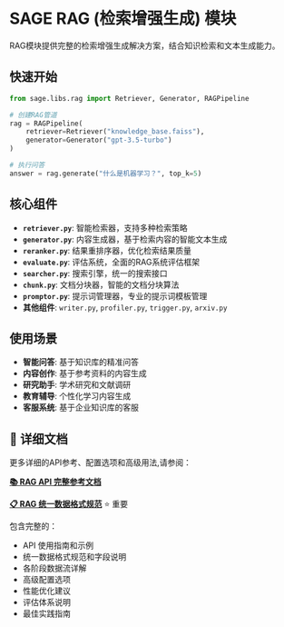 # SAGE RAG (检索增强生成) 模块

RAG模块提供完整的检索增强生成解决方案，结合知识检索和文本生成能力。

## 快速开始

```python
from sage.libs.rag import Retriever, Generator, RAGPipeline

# 创建RAG管道
rag = RAGPipeline(
    retriever=Retriever("knowledge_base.faiss"),
    generator=Generator("gpt-3.5-turbo")
)

# 执行问答
answer = rag.generate("什么是机器学习？", top_k=5)
```

## 核心组件

- **`retriever.py`**: 智能检索器，支持多种检索策略
- **`generator.py`**: 内容生成器，基于检索内容的智能文本生成
- **`reranker.py`**: 结果重排序器，优化检索结果质量
- **`evaluate.py`**: 评估系统，全面的RAG系统评估框架
- **`searcher.py`**: 搜索引擎，统一的搜索接口
- **`chunk.py`**: 文档分块器，智能的文档分块算法
- **`promptor.py`**: 提示词管理器，专业的提示词模板管理
- **其他组件**: `writer.py`, `profiler.py`, `trigger.py`, `arxiv.py`

## 使用场景

- **智能问答**: 基于知识库的精准问答
- **内容创作**: 基于参考资料的内容生成  
- **研究助手**: 学术研究和文献调研
- **教育辅导**: 个性化学习内容生成
- **客服系统**: 基于企业知识库的客服

## 📖 详细文档

更多详细的API参考、配置选项和高级用法,请参阅：

**[📚 RAG API 完整参考文档](../../../docs-public/docs_src/librarys/rag/api_reference.md)**

**[📋 RAG 统一数据格式规范](./DATA_FORMAT.md)** ⭐ 重要

包含完整的：
- API 使用指南和示例
- 统一数据格式规范和字段说明
- 各阶段数据流详解
- 高级配置选项
- 性能优化建议
- 评估体系说明
- 最佳实践指南
